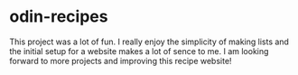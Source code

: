 # odin-recipes
This project was a lot of fun. I really enjoy the simplicity of making lists and the initial setup for a website makes a lot of sence to me. I am looking forward to more projects and improving this recipe website!